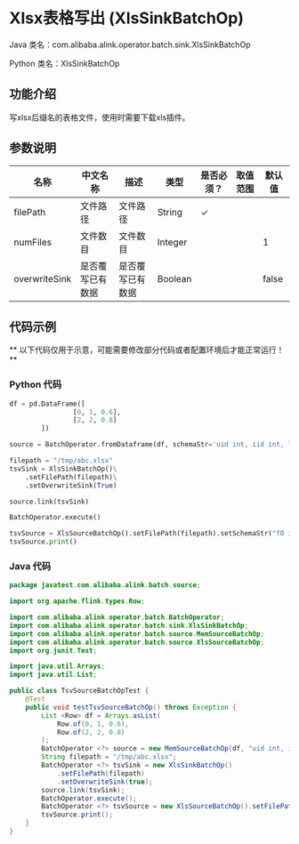 # Xlsx表格写出 (XlsSinkBatchOp)
Java 类名：com.alibaba.alink.operator.batch.sink.XlsSinkBatchOp

Python 类名：XlsSinkBatchOp


## 功能介绍
写xlsx后缀名的表格文件，使用时需要下载xls插件。

## 参数说明

| 名称 | 中文名称 | 描述 | 类型 | 是否必须？ | 取值范围 | 默认值 |
| --- | --- | --- | --- | --- | --- | --- |
| filePath | 文件路径 | 文件路径 | String | ✓ |  |  |
| numFiles | 文件数目 | 文件数目 | Integer |  |  | 1 |
| overwriteSink | 是否覆写已有数据 | 是否覆写已有数据 | Boolean |  |  | false |


## 代码示例

** 以下代码仅用于示意，可能需要修改部分代码或者配置环境后才能正常运行！**

### Python 代码
```python
df = pd.DataFrame([
                [0, 1, 0.6],
                [2, 2, 0.8]
        ])

source = BatchOperator.fromDataframe(df, schemaStr='uid int, iid int, label double')

filepath = "/tmp/abc.xlsx"
tsvSink = XlsSinkBatchOp()\
    .setFilePath(filepath)\
    .setOverwriteSink(True)

source.link(tsvSink)

BatchOperator.execute()

tsvSource = XlsSourceBatchOp().setFilePath(filepath).setSchemaStr("f0 int, f1 int, f2 double")
tsvSource.print()

```
### Java 代码
```java
package javatest.com.alibaba.alink.batch.source;

import org.apache.flink.types.Row;

import com.alibaba.alink.operator.batch.BatchOperator;
import com.alibaba.alink.operator.batch.sink.XlsSinkBatchOp;
import com.alibaba.alink.operator.batch.source.MemSourceBatchOp;
import com.alibaba.alink.operator.batch.source.XlsSourceBatchOp;
import org.junit.Test;

import java.util.Arrays;
import java.util.List;

public class TsvSourceBatchOpTest {
	@Test
	public void testTsvSourceBatchOp() throws Exception {
		List <Row> df = Arrays.asList(
			Row.of(0, 1, 0.6),
			Row.of(2, 2, 0.8)
		);
		BatchOperator <?> source = new MemSourceBatchOp(df, "uid int, iid int, label double");
		String filepath = "/tmp/abc.xlsx";
		BatchOperator <?> tsvSink = new XlsSinkBatchOp()
			.setFilePath(filepath)
			.setOverwriteSink(true);
		source.link(tsvSink);
		BatchOperator.execute();
		BatchOperator <?> tsvSource = new XlsSourceBatchOp().setFilePath(filepath).setSchemaStr("f0 int, f1 int, f2 double");
		tsvSource.print();
	}
}
```

